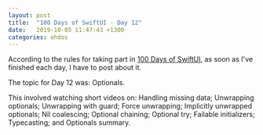 ```yaml
---
layout: post
title:  "100 Days of SwiftUI - Day 12"
date:   2019-10-05 11:47:43 +1300
categories: ohdos
---
```

According to the rules for taking part in [100 Days of SwiftUI](https://www.hackingwithswift.com/100/swiftui), as soon as I've finished each day, I have to post about it.

The topic for Day 12 was: Optionals.

This involved watching short videos on: Handling missing data; Unwrapping optionals; Unwrapping with guard; Force unwrapping; Implicitly unwrapped optionals; Nil coalescing; Optional chaining; Optional try; Failable initializers; Typecasting; and Optionals summary.
